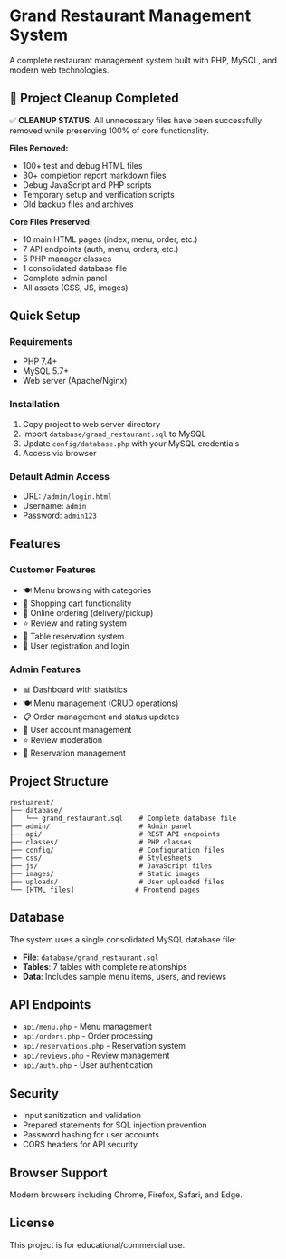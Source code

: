 # Grand Restaurant Management System

A complete restaurant management system built with PHP, MySQL, and modern web technologies.

## 🎉 Project Cleanup Completed

✅ **CLEANUP STATUS**: All unnecessary files have been successfully removed while preserving 100% of core functionality.

**Files Removed:**
- 100+ test and debug HTML files
- 30+ completion report markdown files  
- Debug JavaScript and PHP scripts
- Temporary setup and verification scripts
- Old backup files and archives

**Core Files Preserved:**
- 10 main HTML pages (index, menu, order, etc.)
- 7 API endpoints (auth, menu, orders, etc.)
- 5 PHP manager classes
- 1 consolidated database file
- Complete admin panel
- All assets (CSS, JS, images)

## Quick Setup

### Requirements
- PHP 7.4+
- MySQL 5.7+
- Web server (Apache/Nginx)

### Installation
1. Copy project to web server directory
2. Import `database/grand_restaurant.sql` to MySQL
3. Update `config/database.php` with your MySQL credentials
4. Access via browser

### Default Admin Access
- URL: `/admin/login.html`
- Username: `admin`
- Password: `admin123`

## Features

### Customer Features
- 🍽️ Menu browsing with categories
- 🛒 Shopping cart functionality
- 📝 Online ordering (delivery/pickup)
- ⭐ Review and rating system
- 📅 Table reservation system
- 👤 User registration and login

### Admin Features
- 📊 Dashboard with statistics
- 🍽️ Menu management (CRUD operations)
- 📋 Order management and status updates
- 👥 User account management
- ⭐ Review moderation
- 📅 Reservation management

## Project Structure

```
restuarent/
├── database/
│   └── grand_restaurant.sql    # Complete database file
├── admin/                      # Admin panel
├── api/                        # REST API endpoints
├── classes/                    # PHP classes
├── config/                     # Configuration files
├── css/                        # Stylesheets
├── js/                         # JavaScript files
├── images/                     # Static images
├── uploads/                    # User uploaded files
└── [HTML files]               # Frontend pages
```

## Database

The system uses a single consolidated MySQL database file:
- **File**: `database/grand_restaurant.sql`
- **Tables**: 7 tables with complete relationships
- **Data**: Includes sample menu items, users, and reviews

## API Endpoints

- `api/menu.php` - Menu management
- `api/orders.php` - Order processing
- `api/reservations.php` - Reservation system
- `api/reviews.php` - Review management
- `api/auth.php` - User authentication

## Security

- Input sanitization and validation
- Prepared statements for SQL injection prevention
- Password hashing for user accounts
- CORS headers for API security

## Browser Support

Modern browsers including Chrome, Firefox, Safari, and Edge.

## License

This project is for educational/commercial use.
